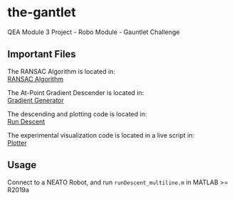# the-gantlet
QEA Module 3 Project - Robo Module - Gauntlet Challenge

## Important Files

The RANSAC Algorithm is located in:  
[RANSAC Algorithm](RANSAC_map.m)  
  
The At-Point Gradient Descender is located in:  
[Gradient Generator](gradGenerator_multiline.m)  
  
The descending and plotting code is located in:  
[Run Descent](runDescent_multiline.m)    
  
The experimental visualization code is located in a live script in:  
[Plotter](Visualization.mlx)  
  

## Usage  
Connect to a NEATO Robot, and run `runDescent_multiline.m` in MATLAB >= R2019a
